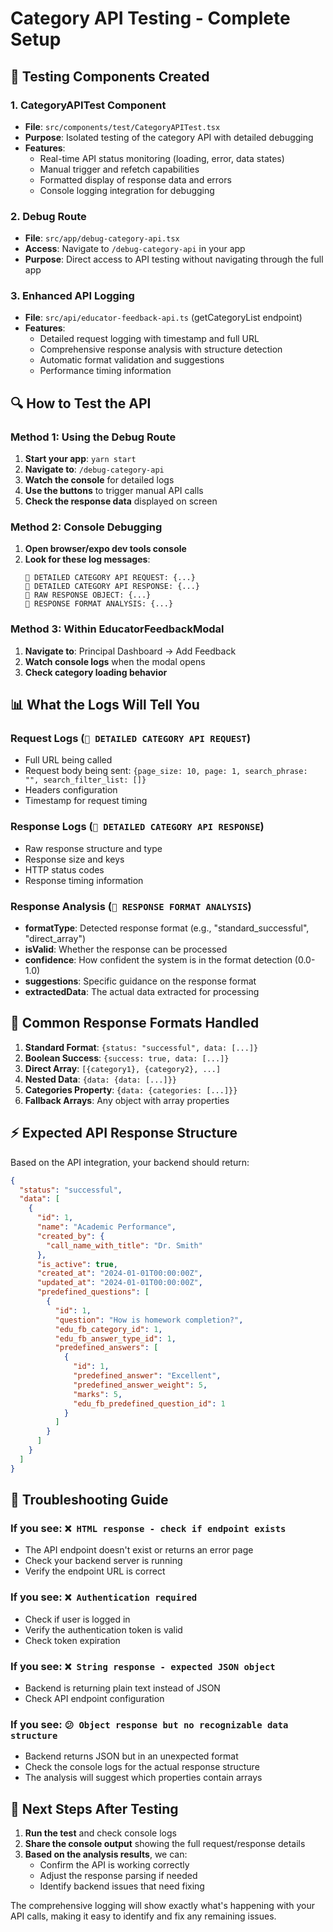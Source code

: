 # Category API Testing - Complete Setup

## 🧪 **Testing Components Created**

### 1. **CategoryAPITest Component**
- **File**: `src/components/test/CategoryAPITest.tsx`
- **Purpose**: Isolated testing of the category API with detailed debugging
- **Features**:
  - Real-time API status monitoring (loading, error, data states)
  - Manual trigger and refetch capabilities
  - Formatted display of response data and errors
  - Console logging integration for debugging

### 2. **Debug Route**
- **File**: `src/app/debug-category-api.tsx`
- **Access**: Navigate to `/debug-category-api` in your app
- **Purpose**: Direct access to API testing without navigating through the full app

### 3. **Enhanced API Logging**
- **File**: `src/api/educator-feedback-api.ts` (getCategoryList endpoint)
- **Features**:
  - Detailed request logging with timestamp and full URL
  - Comprehensive response analysis with structure detection
  - Automatic format validation and suggestions
  - Performance timing information

## 🔍 **How to Test the API**

### Method 1: Using the Debug Route
1. **Start your app**: `yarn start`
2. **Navigate to**: `/debug-category-api`
3. **Watch the console** for detailed logs
4. **Use the buttons** to trigger manual API calls
5. **Check the response data** displayed on screen

### Method 2: Console Debugging
1. **Open browser/expo dev tools console**
2. **Look for these log messages**:
   ```
   🧪 DETAILED CATEGORY API REQUEST: {...}
   🧪 DETAILED CATEGORY API RESPONSE: {...}
   🧪 RAW RESPONSE OBJECT: {...}
   🧪 RESPONSE FORMAT ANALYSIS: {...}
   ```

### Method 3: Within EducatorFeedbackModal
1. **Navigate to**: Principal Dashboard → Add Feedback
2. **Watch console logs** when the modal opens
3. **Check category loading behavior**

## 📊 **What the Logs Will Tell You**

### Request Logs (`🧪 DETAILED CATEGORY API REQUEST`)
- Full URL being called
- Request body being sent: `{page_size: 10, page: 1, search_phrase: "", search_filter_list: []}`
- Headers configuration
- Timestamp for request timing

### Response Logs (`🧪 DETAILED CATEGORY API RESPONSE`)
- Raw response structure and type
- Response size and keys
- HTTP status codes
- Response timing information

### Response Analysis (`🧪 RESPONSE FORMAT ANALYSIS`)
- **formatType**: Detected response format (e.g., "standard_successful", "direct_array")
- **isValid**: Whether the response can be processed
- **confidence**: How confident the system is in the format detection (0.0-1.0)
- **suggestions**: Specific guidance on the response format
- **extractedData**: The actual data extracted for processing

## 🔧 **Common Response Formats Handled**

1. **Standard Format**: `{status: "successful", data: [...]}`
2. **Boolean Success**: `{success: true, data: [...]}`
3. **Direct Array**: `[{category1}, {category2}, ...]`
4. **Nested Data**: `{data: {data: [...]}}`
5. **Categories Property**: `{data: {categories: [...]}}`
6. **Fallback Arrays**: Any object with array properties

## ⚡ **Expected API Response Structure**

Based on the API integration, your backend should return:

```json
{
  "status": "successful",
  "data": [
    {
      "id": 1,
      "name": "Academic Performance",
      "created_by": {
        "call_name_with_title": "Dr. Smith"
      },
      "is_active": true,
      "created_at": "2024-01-01T00:00:00Z",
      "updated_at": "2024-01-01T00:00:00Z",
      "predefined_questions": [
        {
          "id": 1,
          "question": "How is homework completion?",
          "edu_fb_category_id": 1,
          "edu_fb_answer_type_id": 1,
          "predefined_answers": [
            {
              "id": 1,
              "predefined_answer": "Excellent",
              "predefined_answer_weight": 5,
              "marks": 5,
              "edu_fb_predefined_question_id": 1
            }
          ]
        }
      ]
    }
  ]
}
```

## 🚨 **Troubleshooting Guide**

### If you see: `❌ HTML response - check if endpoint exists`
- The API endpoint doesn't exist or returns an error page
- Check your backend server is running
- Verify the endpoint URL is correct

### If you see: `❌ Authentication required`
- Check if user is logged in
- Verify the authentication token is valid
- Check token expiration

### If you see: `❌ String response - expected JSON object`
- Backend is returning plain text instead of JSON
- Check API endpoint configuration

### If you see: `😕 Object response but no recognizable data structure`
- Backend returns JSON but in an unexpected format
- Check the console logs for the actual response structure
- The analysis will suggest which properties contain arrays

## 📝 **Next Steps After Testing**

1. **Run the test** and check console logs
2. **Share the console output** showing the full request/response details
3. **Based on the analysis results**, we can:
   - Confirm the API is working correctly
   - Adjust the response parsing if needed
   - Identify backend issues that need fixing

The comprehensive logging will show exactly what's happening with your API calls, making it easy to identify and fix any remaining issues.